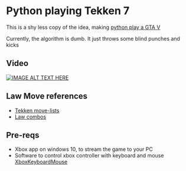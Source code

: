 # Python playing Tekken 7

This is a shy less copy of the idea, making [python play a GTA V](https://github.com/Sentdex/pygta5)

Currently, the algorithm is dumb. It just throws some blind punches and kicks

## Video

[![IMAGE ALT TEXT HERE](http://img.youtube.com/vi/YAguiUPNKoc/0.jpg)](https://www.youtube.com/watch?v=YAguiUPNKoc&feature=youtu.be)

## Law Move references

- [Tekken move-lists](http://tekkengamer.com/tekken-7/move-lists/)
- [Law combos](https://www.eventhubs.com/guides/2012/sep/13/marshall-law-tekken-tag-tournament-2-moves-characters-combos-and-strategy-guides/)

## Pre-reqs

- Xbox app on windows 10, to stream the game to your PC
- Software to control xbox controller with keyboard and mouse [XboxKeyboardMouse](https://github.com/fqlx/XboxKeyboardMouse)
